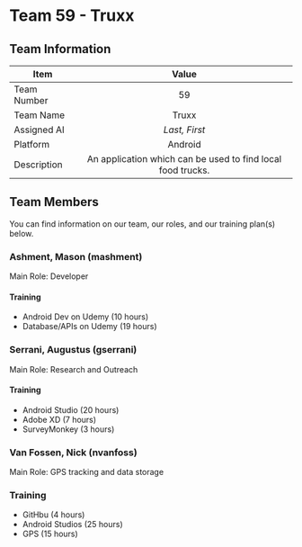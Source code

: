# Team 59 - Truxx

## Team Information

|Item|Value|
|---|:---:|
|Team Number|59|
|Team Name|Truxx|
|Assigned AI|*Last, First*|
|Platform|Android|
|Description|An application which can be used to find local food trucks.|

## Team Members
You can find information on our team, our roles, and our training plan(s) below.

### Ashment, Mason (mashment)
Main Role: Developer

#### Training
- Android Dev on Udemy (10 hours)
- Database/APIs on Udemy (19 hours)

### Serrani, Augustus (gserrani)
Main Role: Research and Outreach

#### Training
- Android Studio (20 hours)
- Adobe XD (7 hours)
- SurveyMonkey (3 hours)

### Van Fossen, Nick (nvanfoss)
Main Role: GPS tracking and data storage

### Training
- GitHbu (4 hours)
- Android Studios (25 hours)
- GPS (15 hours)
